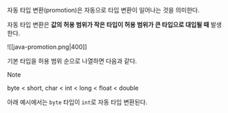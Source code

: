 자동 타입 변환(promotion)은 자동으로 타입 변환이 일어나는 것을 의미한다.

자동 타입 변환은 **값의 허용 범위가 작은 타입이 허용 범위가 큰 타입으로 대입될 때** 발생한다.

![[java-promotion.png|400]]

기본 타입을 허용 범위 순으로 나열하면 다음과 같다.

> [!note]
> byte < short, char < int < long < float < double

아래 예시에서는 `byte` 타입이 `int`로 자동 타입 변환된다.

```java
```